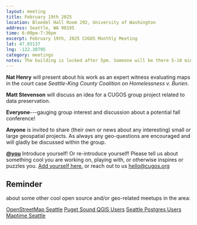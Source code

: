 ```yaml
---
layout: meeting
title: February 19th 2025
location: Bloedel Hall Room 292, University of Washington
address: Seattle, WA 98195
time: 6:00pm-7:30pm
excerpt: February 19th, 2025 CUGOS Monthly Meeting
lat: 47.65137
lng: -122.30795
category: meetings
notes: The building is locked after 5pm. Someone will be there 5-10 minutes until 6pm to let us in. If you see nobody around and can't access, call the phone number posted at the door to be let in. We will adjourn to the College Inn Pub for a happy hour after the meeting!
---
```


**Nat Henry** will present about his work as an expert witness evaluating maps in the court case _Seattle-King County Coalition on Homelessness v. Burien_.

**Matt Stevenson** will discuss an idea for a CUGOS group project related to data preservation.

**Everyone**---gauging group interest and discussion about a potential fall conference!

**Anyone** is invited to share (their own or news about any interesting) small or large geospatial projects. As always any geo-questions are encouraged and will gladly be discussed within the group.

**[@you](http://cugos.org/people/)** Introduce yourself! Or re-introduce yourself! Please tell us about something cool you are working on, playing with, or otherwise inspires or puzzles you. [Add yourself here.](https://github.com/cugos/cugos.github.com/blob/master/meetings/_posts/2023-3-15-cugos_monthly.md) or reach out to us hello@cugos.org

## Reminder

about some other cool open source and/or geo-related meetups in the area:

[OpenStreetMap Seattle](https://www.meetup.com/OpenStreetMap-Seattle/)
[Puget Sound QGIS Users](https://www.meetup.com/Puget-Sound-QGIS-Users-Group/)
[Seattle Postgres Users](https://www.meetup.com/Seattle-Postgres/)
[Maptime Seattle](https://www.meetup.com/MaptimeSEA/)
